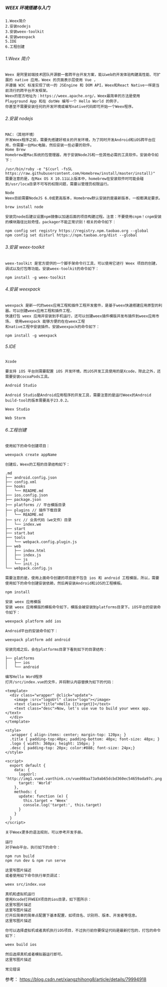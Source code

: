 ##### WEEX 环境搭建与入门

    1.Weex简介
    2.安装nodejs
    3.安装weex-toolkit
    4.安装weexpack
    5.IDE
    6.工程创建

###### 1.Weex 简介

    Weex 是阿里前端技术团队开源额一套跨平台开发方案，能以web的开发体验构建高性能、可扩展的 native 应用，Weex 的页面表示层使用 Vue ，
    并遵循 W3C 标准实现了统一的 JSEngine 和 DOM API，Weex和React Native一样是当前流行的跨平台开发框架。
    Weex的官方地址为：https://weex.apache.org/。Weex最简单的方法是使用 Playground App 和在 dotWe 编写一个 Hello World 的例子，
    你甚至不需要安装任何的开发环境或编写native代码即可开始一个Weex程序。

###### 2.安装 nodejs

    MAC:（其他环境）
    开发Weex程序之前，需要先搭建好相关的开发环境，为了同时开发Android和iOS跨平台应用，你需要一台Mac电脑，然后安装一些必要的软件。
    Home Brew
    Homebrew是Mac系统的包管理器，用于安装NodeJS和一些其他必需的工具软件。安装命令如下：

    /usr/bin/ruby -e "$(curl -fsSL https://raw.githubusercontent.com/Homebrew/install/master/install)"
    需要注意的是，在Max OS X 10.11以上版本中，homebrew在安装软件时可能会碰到/usr/loca目录不可写的权限问题，需要以管理员权限运行。

    Node
    Weex目前需要NodeJS 6.0或更高版本，Homebrew默认安装的是最新版本，一般都满足要求。

    brew install node

    安装完node后建议设置npm镜像以加速后面的项目构建过程。注意：不要使用cnpm！cnpm安装的模块路径比较奇怪，packager不能正常识别！相关的命令如下：

    npm config set registry https://registry.npm.taobao.org --global
    npm config set disturl https://npm.taobao.org/dist --global

###### 3.安装 weex-toolkit

    weex-toolkit 是官方提供的一个脚手架命令行工具，可以使用它进行 Weex 项目的创建，调试以及打包等功能。安装weex-toolkit的命令如下：

    npm install -g weex-toolkit

###### 4.安装 weexpack

    weexpack 是新一代的weex应用工程和插件工程开发套件，是基于weex快速搭建应用原型的利器。可以创建weex应用工程和插件工程，
    快速打包 weex 应用并安装到手机运行，还可以创建weex插件模版并发布插件到weex应用市场， 使用weexpack 能够方便的在在weex工程
    和native工程中安装插件。安装weexpack的命令如下：

    npm install -g weexpack

###### 5.IDE

    Xcode

    要支持 iOS 平台则需要配置 iOS 开发环境，而iOS开发工具使用的是Xcode，除此之外，还需要安装cocoaPods工具。

    Android Studio

    Android Studio是Android应用程序的开发工具，需要注意的是运行Weex的Android build-tool的版本需要高于23.0.2。

    Weex Studio

    Web Storm

###### 6.工程创建

    使用如下的命令创建项目：

    weexpack create appName

    创建后，Weex的工程的目录结构如下：

    .md
    ├── android.config.json
    ├── config.xml
    ├── hooks
    │   └── README.md
    ├── ios.config.json
    ├── package.json
    ├── platforms // 平台模版目录
    ├── plugins // 插件下载目录
    │   └── README.md
    ├── src // 业务代码（we文件）目录
    │   └── index.we
    ├── start
    ├── start.bat
    ├── tools
    │   └── webpack.config.plugin.js
    ├── web
    │   ├── index.html
    │   ├── index.js
    │   └── js
    │   └── init.js
    └── webpack.config.js

    需要注意的是，使用上面命令创建的项目是不包含 ios 和 android 工程模版，所以，需要使用如下的命令创建安装依赖，然后再安装Android和iOS的工程模板。

    npm install

    安装 weex 应用模版
    安装 weex 应用模版的模板命令如下，模版会被安装到platforms目录下。iOS平台的安装命令如下：

    weexpack platform add ios

    Android平台的安装命令如下：

    weexpack platform add android

    安装完成之后，会在platforms目录下看到如下的目录结构：

    ├── platforms
    │   ├── ios
    │   └── android

    编写Hello Word程序
    打开/src/index.vue的文件，并将默认内容替换为如下的代码：

    <template>
      <div class="wrapper" @click="update">
        <image :src="logoUrl" class="logo"></image>
        <text class="title">Hello {{target}}</text>
        <text class="desc">Now, let's use vue to build your weex app.</text>
      </div>
    </template>

    <style>
      .wrapper { align-items: center; margin-top: 120px; }
      .title { padding-top:40px; padding-bottom: 40px; font-size: 48px; }
      .logo { width: 360px; height: 156px; }
      .desc { padding-top: 20px; color:#888; font-size: 24px;}
    </style>

    <script>
      export default {
        data: {
          logoUrl: 'http://img1.vued.vanthink.cn/vued08aa73a9ab65dcbd360ec54659ada97c.png',
          target: 'World'
        },
        methods: {
          update: function (e) {
            this.target = 'Weex'
            console.log('target:', this.target)
          }
        }
      }
    </script>

    关于Weex更多的语法规则，可以参考开发手册。

    运行
    对于Web平台，执行如下的命令：

    npm run build
    npm run dev & npm run serve

    这里写图片描述
    或者使用如下命令执行单页调试：

    weex src/index.vue

    真机和虚拟机运行
    使用Xcode打开WEEX项目的ios目录，如下图所示：
    这里写图片描述
    这里写图片描述
    打开后简单的简单点配置下基本配置，如项目名、识别符、版本、开发者等信息。
    这里写图片描述

    你可以选择虚拟机或者真机执行iOS项目，不过执行前你要保证代码是最新打包的，打包的命令如下：

    weex build ios

    然后选择真机或者模拟器运行即可。
    这里写图片描述

    常见错误

参考：
https://blog.csdn.net/xiangzhihong8/article/details/79994918
